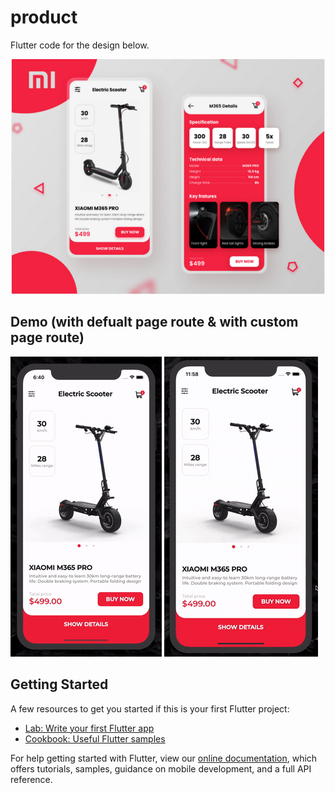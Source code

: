 # product

Flutter code for the design below.

![design](product_design/design.png)


## Demo (with defualt page route & with custom page route)
![demo](product_design/demo.gif)    ![demo](product_design/demo2.gif)

## Getting Started

A few resources to get you started if this is your first Flutter project:

- [Lab: Write your first Flutter app](https://flutter.dev/docs/get-started/codelab)
- [Cookbook: Useful Flutter samples](https://flutter.dev/docs/cookbook)

For help getting started with Flutter, view our
[online documentation](https://flutter.dev/docs), which offers tutorials,
samples, guidance on mobile development, and a full API reference.
